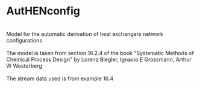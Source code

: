 # AutHENconfig
<br> Model for the automatic derivation of heat exchangers network configurations </br>
<br> The model is taken from section 16.2.4 of the book "Systematic Methods of Chemical Process Design" by Lorenz Biegler, Ignacio E Grossmann, Arthur W Westerberg </br>
<br> The stream data used is from example 16.4 </br>
